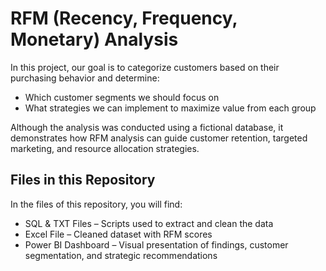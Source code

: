 # RFM (Recency, Frequency, Monetary) Analysis
In this project, our goal is to categorize customers based on their purchasing behavior and determine:
- Which customer segments we should focus on
- What strategies we can implement to maximize value from each group

Although the analysis was conducted using a fictional database, it demonstrates how RFM analysis can guide customer retention, targeted marketing, and resource allocation strategies.

## Files in this Repository 
In the files of this repository, you will find: 
- SQL & TXT Files – Scripts used to extract and clean the data
- Excel File – Cleaned dataset with RFM scores
- Power BI Dashboard – Visual presentation of findings, customer segmentation, and strategic recommendations
